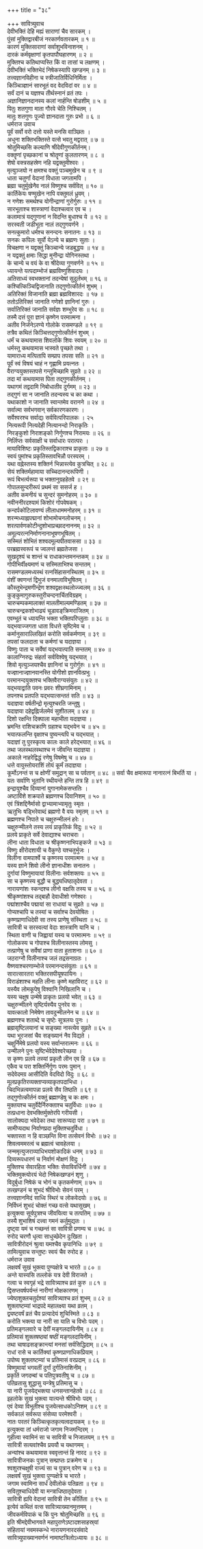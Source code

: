 +++
title = "३८"

+++
सावित्र्युवाच  
देवीभक्तिं देहि मह्यं साराणां चैव सारकम् ।  
पुंसां मुक्तिद्वारबीजं नरकार्णवतारकम् ॥ १ ॥  
कारणं मुक्तिसाराणां सर्वाशुभविनाशनम् ।  
दारकं कर्मवृक्षाणां कृतपापौघहारणम् ॥ २ ॥  
मुक्तिश्च कतिथाप्यस्ति किं वा तासां च लक्षणम् ।  
देवीभक्तिं भक्तिभेदं निषेकस्यापि खण्डनम् ॥ ३ ॥  
तत्त्वज्ञानविहीना च स्त्रीजातिर्विधिनिर्मिता ।  
किञ्चिञ्ज्ञानं सारभूतं वद वेदविदां वर ॥ ४ ॥  
सर्वं दानं च यज्ञश्च तीर्थस्नानं व्रतं तपः ।  
अज्ञानिज्ञानदानस्य कलां नार्हन्ति षोडशीम् ॥ ५ ॥  
पितुः शतगुणा माता गौरवे चेति निश्चितम् ।  
मातुः शतगुणः पूज्यो ज्ञानदाता गुरुः प्रभो ॥ ६ ॥  
धर्मराज उवाच  
पूर्वं सर्वो वरो दत्तो यस्ते मनसि वाञ्छितः ।  
अधुना शक्तिभक्तिस्ते वत्से भवतु मद्वरात् ॥ ७ ॥  
श्रोतुमिच्छसि कल्याणि श्रीदेवीगुणकीर्तनम्।  
वक्तॄणां पृच्छकानां च श्रोतॄणां कुलतारणम् ॥ ८ ॥  
शेषो वक्त्रसहस्रेण नहि यद्वक्तुमीश्वरः ।  
मृत्युञ्जयो न क्षमश्च वक्तुं पञ्चमुखेन च ॥ ९ ॥  
धाता चतुर्णां वेदानां विधाता जगतामपि ।  
ब्रह्मा चतुर्मुखेनैव नालं विष्णुश्च सर्ववित् ॥ १० ॥  
कार्तिकेयः षण्मुखेन नापि वक्तुमलं ध्रुवम् ।  
न गणेशः समर्थश्च योगीन्द्राणां गुरोर्गुरुः ॥ ११ ॥  
सारभूताश्च शास्त्राणां वेदाश्चत्वार एव च ।  
कलामात्रं यद्‌गुणानां न विदन्ति बुधाश्च ये ॥ १२ ॥  
सरस्वती जडीभूता नालं तद्‌गुणवर्णने ।  
सनत्कुमारो धर्मश्च सनन्दनः सनातनः ॥ १३ ॥  
सनकः कपिलः सूर्यो येऽन्ये च ब्रह्मणः सुताः ।  
विचक्षणा न यद्वक्तुं किञ्चान्ये जडबुद्धयः ॥ १४ ॥  
न यद्वक्तुं क्षमाः सिद्धा मुनीन्द्रा योगिनस्तथा ।  
के चान्ये च वयं के वा श्रीदेव्या गुणवर्णने ॥ १५ ॥  
ध्यायन्ते यत्पदाम्भोजं ब्रह्मविष्णुशिवादयः ।  
अतिसाध्यं स्वभक्तानां तदन्येषां सुदुर्लभम् ॥ १६ ॥  
कश्चित्किञ्चिद्विजानाति तद्‌गुणोत्कीर्तनं शुभम् ।  
अतिरिक्तं विजानाति ब्रह्मा ब्रह्मविशारदः ॥ १७ ॥  
ततोऽतिरिक्तं जानाति गणेशो ज्ञानिनां गुरुः ।  
सर्वातिरिक्तं जानाति सर्वज्ञः शम्भुरेव सः ॥ १८ ॥  
तस्मै दत्तं पुरा ज्ञानं कृष्णेन परमात्मना ।  
अतीव निर्जनेऽरण्ये गोलोके रासमण्डले ॥ १९ ॥  
तत्रैव कथितं किञ्चित्तद्‌गुणोत्कीर्तनं शुभम् ।  
धर्मं च कथयामास शिवलोके शिवः स्वयम् ॥ २० ॥  
धर्मस्तु कथयामास भास्वते पृच्छते तथा ।  
यामाराध्य मत्पितापि सम्प्राप तपसा सति ॥ २१ ॥  
पूर्वं स्वं विषयं चाहं न गृह्णामि प्रयत्नतः ।  
वैराग्ययुक्तस्तपसे गन्तुमिच्छामि सुव्रते ॥ २२ ॥  
तदा मां कथयामास पिता तद्‌गुणकीर्तनम् ।  
यथागमं तद्वदामि निबोधातीव दुर्गमम् ॥ २३ ॥  
तद्‌गुणं सा न जानाति तदन्यस्य च का कथा ।  
यथाकाशो न जानाति स्वान्तमेव वरानने ॥ २४ ॥  
सर्वात्मा सर्वभगवान् सर्वकारणकारणः ।  
सर्वेश्वरश्च सर्वाद्यः सर्ववित्परिपालकः । २५  
नित्यरूपी नित्यदेही नित्यानन्दो निराकृतिः ।  
निरङ्‌कुशो निराशङ्‌को निर्गुणश्च निरामयः ॥ २६ ॥  
निर्लिप्तः सर्वसाक्षी च सर्वाधारः परात्परः ।  
मायाविशिष्टः प्रकृतिस्तद्विकाराश्च प्राकृताः ॥ २७ ॥  
स्वयं पुमांश्च प्रकृतिस्तावभिन्नौ परस्परम् ।  
यथा वह्नेस्तस्य शक्तिर्न भिन्नास्त्येव कुत्रचित् ॥ २८ ॥  
सेयं शक्तिर्महामाया सच्चिदानन्दरूपिणी ।  
रूपं बिभर्त्यरूपा च भक्तानुग्रहहेतवे ॥ २९ ॥  
गोपालसुन्दरीरूपं प्रथमं सा ससर्ज ह ।  
अतीव कमनीयं च सुन्दरं सुमनोहरम् ॥ ३० ॥  
नवीननीरदश्यामं किशोरं गोपवेषकम् ।  
कन्दर्पकोटिलावण्यं लीलाधाममनोहरम् ॥ ३१ ॥  
शरन्मध्याह्नपद्मानां शोभामोचनलोचनम् ।  
शरत्पार्वणकोटीन्दुशोभाप्रच्छादनाननम् ॥ ३२ ॥  
अमूल्यरत्ननिर्माणनानाभूषणभूषितम् ।  
सस्मितं शोभितं शश्वदमूल्यपीतवाससा ॥ ३३ ॥  
परब्रह्मस्वरूपं च ज्वलन्तं ब्रह्मतेजसा ।  
सुखदृश्यं च शान्तं च राधाकान्तमनन्तकम् ॥ ३४ ॥  
गोपीभिर्वीक्ष्यमाणं च सस्मिताभिश्च सन्ततम् ।  
रासमण्डलमध्यस्थं रत्नसिंहासनस्थितम् ॥ ३५ ॥  
वंशीं क्वणन्तं द्विभुजं वनमालाविभूषितम् ।  
कौस्तुभेन्द्रमणीन्द्रेण शश्वद्वक्षःस्थलोज्ज्वलम् ॥ ३६ ॥  
कुङ्‌कुमागुरुकस्तुरीचन्दनार्चितविग्रहम् ।  
चारुचम्पकमालाक्तं मालतीमाल्यमण्डितम् ॥ ३७ ॥  
चारुचन्द्रकशोभाढ्यं चूडावङ्‌क्रिमराजितम् ।  
एवम्भूतं च ध्यायन्ति भक्ता भक्तिपरिप्लुताः ॥ ३८ ॥  
यद्भयाज्जगता धाता विधत्ते सृष्टिमेव च ।  
कर्मानुसाराल्लिखितं करोति सर्वकर्मणाम् ॥ ३९ ॥  
तपसां फलदाता च कर्मणां च यदाज्ञया ।  
विष्णुः पाता च सर्वेषां यद्भयात्पाति सन्ततम् ॥ ४० ॥  
कालाग्निरुद्रः संहर्ता सर्वविश्वेषु यद्भयात् ।  
शिवो मृत्युञ्जयश्चैव ज्ञानिनां च गुरोर्गुरुः ॥ ४१ ॥  
यज्ज्ञानाज्ज्ञानवानस्ति योगीशो ज्ञानवित्प्रभुः ।  
परमानन्दयुक्तश्च भक्तिवैराग्यसंयुतः ॥ ४२ ॥  
यद्भयाद्वाति पवनः प्रवरः शीघ्रगामिनाम् ।  
तपनश्च प्रतपति यद्भयात्सन्ततं सति ॥ ४३ ॥  
यदाज्ञया वर्षतीन्द्रो मृत्युश्चरति जन्तुषु ।  
यदाज्ञया दहेद्वह्निर्जलमेवं सुशीतलम् ॥ ४४ ॥  
दिशो रक्षन्ति दिक्पाला महाभीता यदाज्ञया ।  
भ्रमन्ति राशिचक्राणि ग्रहाश्च यद्भयेन च ॥ ४५ ॥  
भयात्फलन्ति वृक्षाश्च पुष्यन्त्यपि च यद्भयात् ।  
यदाज्ञां तु पुरस्कृत्य कालः काले हरेद्भयात् ॥ ४६ ॥  
तथा जलस्थलस्थाश्च न जीवन्ति यदाज्ञया ।  
अकाले नाहरेद्विद्धं रणेषु विषमेषु च ॥ ४७ ॥  
धत्ते वायुस्तोयराशिं तोयं कूर्मं तदाज्ञया ।  
कूर्मोऽनन्तं स च क्षोणीं समुद्रान् सा च पर्वतान् ॥ ४८ ॥
सर्वा चैव क्षमारूपा नानारत्नं बिभर्ति या ।  
यतः सर्वाणि भूतानि स्थीयन्ते हन्ति तत्र हि ॥ ४९ ॥  
इन्द्रायुश्चैव दिव्यानां युगानामेकसप्ततिः ।  
अष्टाविंशे शक्रपाते ब्रह्मणश्च दिवानिशम् ॥ ५० ॥  
एवं त्रिंशद्दिनैर्मासो द्वाभ्यामाभ्यामृतुः स्मृतः ।  
ऋतुभिः षड्भिरेवाब्दं ब्रह्मणो वै वयः स्मृतम् ॥ ५१ ॥  
ब्रह्मणश्च निपाते च चक्षुरुन्मीलनं हरेः ।  
चक्षुरुन्मीलने तस्य लयं प्राकृतिकं विदुः ॥ ५२ ॥  
प्रलये प्राकृते सर्वे देवाद्याश्च चराचराः ।  
लीना धाता विधाता च श्रीकृष्णनाभिपङ्‌कजे ॥ ५३ ॥  
विष्णुः क्षीरोदशायी च वैकुण्ठे यश्चतुर्भुजः ।  
विलीना वामपार्श्वे च कृष्णस्य परमात्मनः ॥ ५४ ॥  
यस्य ज्ञाने शिवो लीनो ज्ञानाधीशः सनातनः ।  
दुर्गायां विष्णुमायायां विलीनाः सर्वशक्तयः ॥ ५५ ॥  
सा च कृष्णस्य बुद्धौ च बुद्ध्यधिष्ठातृदेवता ।  
नारायणांशः स्कन्दश्च लीनो वक्षसि तस्य च ॥ ५६ ॥  
श्रीकृष्णांशश्च तद्‌बाहौ देवाधीशो गणेश्वरः ।  
पद्मांशाश्चैव पद्मायां सा राधायां च सुव्रते ॥ ५७ ॥  
गोप्यश्चापि च तस्यां च सर्वाश्च देवयोषितः ।  
कृष्णप्राणाधिदेवी सा तस्य प्राणेषु संस्थिता ॥ ५८ ॥  
सावित्री च सरस्वत्यां वेदाः शास्त्राणि यानि च ।  
स्थिता वाणी च जिह्वायां यस्य च परमात्मनः ॥ ५९ ॥  
गोलोकस्य च गोपाश्च विलीनास्तस्य लोमसु ।  
तत्प्राणेषु च सर्वेषां प्राणा वाता हुताशनाः ॥ ६० ॥  
जठराग्नौ विलीनाश्च जलं तद्रसनाग्रतः ।  
वैष्णवाश्चरणाम्भोजे परमानन्दसंयुताः ॥ ६१ ॥  
सारात्सारतरा भक्तिरसपीयूषपायिनः ।  
विराडंशाश्च महति लीनाः कृष्णे महाविराट् ॥ ६२ ॥  
यस्यैव लोमकूपेषु विश्वानि निखिलानि च ।  
यस्य चक्षुष उन्मेषे प्राकृतः प्रलयो भवेत् ॥ ६३ ॥  
चक्षुरुन्मीलने सृष्टिर्यस्यैव पुनरेव सः ।  
यावत्कालो निमेषेण तावदुन्मीलनेन च ॥ ६४ ॥  
ब्रह्मणश्च शताब्दे च सृष्टेः सूत्रलयः पुनः ।  
ब्रह्मसृष्टिलयानां च सङ्ख्या नास्त्येव सुव्रते ॥ ६५ ॥  
यथा भूरजसां चैव सङ्ख्यानं नैव विद्यते ।  
चक्षुर्निमेषे प्रलयो यस्य सर्वान्तरात्मनः ॥ ६६ ॥  
उन्मीलने पुनः सृष्टिर्भवेदेवेश्वरेच्छया ।  
स कृष्णः प्रलये तस्यां प्रकृतौ लीन एव हि ॥ ६७ ॥  
एकैव च परा शक्तिर्निर्गुणः परमः पुमान् ।  
सदेवेदमग्र आसीदिति वेदविदो विदुः ॥ ६८ ॥  
मूलप्रकृतिरव्यक्ताप्यव्याकृतपदाभिधा ।  
चिदभिन्नत्वमापन्ना प्रलये सैव तिष्ठति ॥ ६९ ॥  
तद्‌गुणोत्कीर्तनं वक्तुं ब्रह्माण्डेषु च कः क्षमः ।  
मुक्तयश्च चतुर्वेदैर्निरुक्ताश्च चतुर्विधाः ॥ ७० ॥  
तत्प्रधाना देवभक्तिर्मुक्तेरपि गरीयसी ।  
सालोक्यदा भवेदेका तथा सारूप्यदा परा ॥ ७१ ॥  
सामीप्यदाथ निर्वाणप्रदा मुक्तिश्चतुर्विधा ।  
भक्तास्ता न हि वाञ्छन्ति विना तत्सेवनं विभोः ॥ ७२ ॥  
शिवत्वममरत्वं च ब्रह्मत्वं चावहेलया ।  
जन्ममृत्युजराव्याधिभयशोकादिकं धनम् ॥ ७३ ॥  
दिव्यरूपधारणं च निर्वाणं मोक्षणं विदुः ।  
मुक्तिश्च सेवारहिता भक्तिः सेवाविवर्धिनी ॥ ७४ ॥  
भक्तिमुक्त्योरयं भेदो निषेकखण्डनं शृणु ।  
विदुर्बुधा निषेकं च भोगं च कृतकर्मणाम् ॥ ७५ ॥  
तत्खण्डनं च शुभदं श्रीविभोः सेवनं परम् ।  
तत्त्वज्ञानमिदं साध्वि स्थिरं च लोकवेदयोः ॥ ७६ ॥  
निर्विघ्नं शुभदं चोक्तं गच्छ वत्से यथासुखम् ।  
इत्युक्त्वा सूर्यपुत्रश्च जीवयित्वा च तत्पतिम् ॥ ७७ ॥  
तस्यै शुभाशिषं दत्त्वा गमनं कर्तुमुद्यतः ।  
दृष्ट्वा यमं च गच्छन्तं सा सावित्री प्रणम्य च ॥ ७८ ॥  
रुरोद चरणौ धृत्वा साधुच्छेदेन दुःखिता ।  
सावित्रीरोदनं श्रुत्वा यमश्चैव कृपानिधिः ॥ ७९ ॥  
तामित्युवाच सन्तुष्टः स्वयं चैव रुरोद ह ।  
धर्मराज उवाव  
लक्षवर्षं सुखं भुक्त्वा पुण्यक्षेत्रे च भारते ॥ ८० ॥  
अन्ते यास्यसि तल्लोकं यत्र देवी विराजते ।  
गत्वा च स्वगृहं भद्रे सावित्र्याश्च व्रतं कुरु ॥ ८१ ॥  
द्विसप्तवर्षपर्यन्तं नारीणां मोक्षकारणम् ।  
ज्येष्ठशुक्लचतुर्दश्यां सावित्र्याश्च व्रतं शुभम् ॥ ८२ ॥  
शुक्लाष्टम्यां भाद्रपदे महालक्ष्या यथा व्रतम् ।  
द्व्यष्टवर्षं व्रतं चैव प्रत्यादेयं शुचिस्मिते ॥ ८३ ॥  
करोति भक्त्या या नारी सा याति च विभोः पदम् ।  
प्रतिमङ्‌गलवारे च देवीं मङ्‌गलदायिनीम् ॥ ८४ ॥  
प्रतिमासं शुक्लषष्ठ्यां षष्ठीं मङ्‌गलदायिनीम् ।  
तथा चाषाढसङ्‌क्रान्त्यां मनसां सर्वसिद्धिदाम् ॥ ८५ ॥  
राधां रासे च कार्तिक्यां कृष्णप्राणाधिकप्रियाम् ।  
उपोष्य शुक्लाष्टम्यां च प्रतिमासं वरप्रदाम् ॥ ८६ ॥  
विष्णुमायां भगवतीं दुर्गां दुर्गतिनाशिनीम् ।  
प्रकृतिं जगदम्बां च पतिपुत्रवतीषु च ॥ ८७ ॥  
पतिव्रतासु शुद्धासु यन्त्रेषु प्रतिमासु च ।  
या नारी पूजयेद्भक्त्या धनसन्तानहेतवे ॥ ८८ ॥  
इहलोके सुखं भुक्त्वा यात्यन्ते श्रीविभोः पदम् ।  
एवं देव्या विभूतीश्च पूजयेत्साधकोऽनिशम् ॥ ८९ ॥  
सर्वकालं सर्वरूपा संसेव्या परमेश्वरी ।  
नातः परतरं किञ्चित्कृतकृत्यत्वदायकम् ॥ ९० ॥  
इत्युक्त्वा तां धर्मराजो जगाम निजमन्दिरम् ।  
गृहीत्वा स्वामिनं सा च सावित्री च निजालयम् ॥ ९१ ॥  
सावित्री सत्यवांश्चैव प्रययौ च यथागमम् ।  
अन्यांश्च कथयामास स्ववृत्तान्तं हि नारद ॥ ९२ ॥  
सावित्रीजनकः पुत्रान् सम्प्राप्तः प्रक्रमेण च ।  
श्वशुरश्चक्षुषी राज्यं सा च पुत्रान् वरेण च ॥ ९३ ॥  
लक्षवर्षं सुखं भुक्त्वा पुण्यक्षेत्रे च भारते ।  
जगाम स्वामिना सार्धं देवीलोकं पतिव्रता ॥ ९४ ॥  
सवितुश्चाधिदेवी या मन्त्राधिष्ठातृदेवता ।  
सावित्री ह्यपि वेदानां सावित्री तेन कीर्तिता ॥ ९५ ॥  
इत्येवं कथितं वत्स सावित्र्याख्यानमुत्तमम् ।  
जीवकर्मविपाकं च किं पुनः श्रोतुमिच्छसि ॥ ९६ ॥  
इति श्रीमद्देवीभागवते महापुराणेऽष्टादशसाहस्र्यां  
संहितायां नवमस्कन्धे नारायणनारदसंवादे  
सावित्र्युपाख्यानवर्णनं नामाष्टत्रिलोऽध्यायः ॥ ३८ ॥
